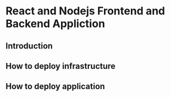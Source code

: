 # React and Nodejs Frontend and Backend Appliction

## Introduction

## How to deploy infrastructure

## How to deploy application
